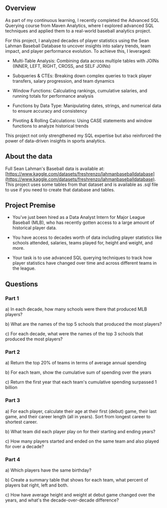 ## Overview

As part of my continuous learning, I recently completed the Advanced SQL Querying course from Maven Analytics, where I explored advanced SQL techniques and applied them to a real-world baseball analytics project.

For this project, I analyzed decades of player statistics using the Sean Lahman Baseball Database to uncover insights into salary trends, team impact, and player performance evolution. To achieve this, I leveraged:

*   Multi-Table Analysis: Combining data across multiple tables with JOINs (INNER, LEFT, RIGHT, CROSS, and SELF JOINs)
    
*   Subqueries & CTEs: Breaking down complex queries to track player transfers, salary progression, and team dynamics
    
*   Window Functions: Calculating rankings, cumulative salaries, and running totals for performance analysis
    
*   Functions by Data Type: Manipulating dates, strings, and numerical data to ensure accuracy and consistency
    
*   Pivoting & Rolling Calculations: Using CASE statements and window functions to analyze historical trends
    

This project not only strengthened my SQL expertise but also reinforced the power of data-driven insights in sports analytics.

## About the data

Full Sean Lahman's Baseball data is available at: [https://www.kaggle.com/datasets/freshrenzo/lahmanbaseballdatabase](https://www.kaggle.com/datasets/freshrenzo/lahmanbaseballdatabase). This project uses some tables from that dataset and is available as .sql file to use if you need to create that database and tables.

## Project Premise

*   You've just been hired as a Data Analyst Intern for Major League Baseball (MLB), who has recently gotten access to a large amount of historical player data.
    
*   You have access to decades worth of data including player statistics like schools attended, salaries, teams played for, height and weight, and more.
    
*   Your task is to use advanced SQL querying techniques to track how player statistics have changed over time and across different teams in the league.
    

## Questions

### Part 1

a) In each decade, how many schools were there that produced MLB players?

b) What are the names of the top 5 schools that produced the most players?

c) For each decade, what were the names of the top 3 schools that produced the most players?

### Part 2

a) Return the top 20% of teams in terms of average annual spending

b) For each team, show the cumulative sum of spending over the years

c) Return the first year that each team's cumulative spending surpassed 1 billion

### Part 3

a) For each player, calculate their age at their first (debut) game, their last game, and their career length (all in years). Sort from longest career to shortest career.

b) What team did each player play on for their starting and ending years?

c) How many players started and ended on the same team and also played for over a decade?

### Part 4

a) Which players have the same birthday?

b) Create a summary table that shows for each team, what percent of players bat right, left and both.

c) How have average height and weight at debut game changed over the years, and what's the decade-over-decade difference?
